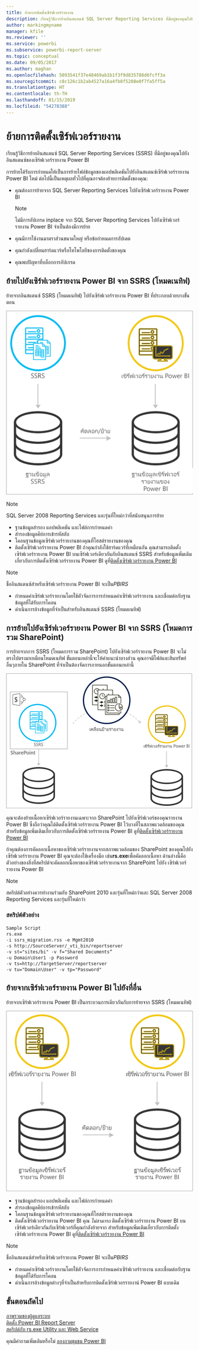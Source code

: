 ```yaml
---
title: ย้ายการติดตั้งเซิร์ฟเวอร์รายงาน
description: เรียนรู้วิธีการย้ายอินสแตนซ์ SQL Server Reporting Services ที่มีอยู่ของคุณไปยังอินสแตนซ์ของเซิร์ฟเวอร์รายงาน Power BI
author: markingmyname
manager: kfile
ms.reviewer: ''
ms.service: powerbi
ms.subservice: powerbi-report-server
ms.topic: conceptual
ms.date: 09/05/2017
ms.author: maghan
ms.openlocfilehash: 5093541f37e48469ab1b1f3f9d835788d6fcff3a
ms.sourcegitcommit: c8c126c1b2ab4527a16a4fb8f5208e0f7fa5ff5a
ms.translationtype: HT
ms.contentlocale: th-TH
ms.lasthandoff: 01/15/2019
ms.locfileid: "54278388"
---
```

# <a name="migrate-a-report-server-installation"></a>ย้ายการติดตั้งเซิร์ฟเวอร์รายงาน
เรียนรู้วิธีการย้ายอินสแตนซ์ SQL Server Reporting Services (SSRS) ที่มีอยู่ของคุณไปยังอินสแตนซ์ของเซิร์ฟเวอร์รายงาน Power BI

การย้ายได้รับการกำหนดให้เป็นการย้ายไฟล์ข้อมูลของแอปพลิเคชันไปยังอินสแตนซ์เซิร์ฟเวอร์รายงาน Power BI ใหม่ ต่อไปนี้เป็นเหตุผลทั่วไปที่คุณอาจต้องย้ายการติดตั้งของคุณ:

* คุณต้องการย้ายจาก SQL Server Reporting Services ไปยังเซิร์ฟเวอร์รายงาน Power BI
  
  > [!NOTE]
  > ไม่มีการอัปเกรด inplace จาก SQL Server Reporting Services ไปยังเซิร์ฟเวอร์รายงาน Power BI จำเป็นต้องมีการย้าย
  > 
  > 
* คุณมีการใช้งานมาตราส่วนขนาดใหญ่ หรือข้อกำหนดการอัปเดต
* คุณกำลังเปลี่ยนฮาร์ดแวร์หรือโทโพโลยีของการติดตั้งของคุณ
* คุณพบปัญหาที่บล็อกการอัปเกรด

## <a name="migrating-to-power-bi-report-server-from-ssrs-native-mode"></a>ย้ายไปยังเซิร์ฟเวอร์รายงาน Power BI จาก SSRS (โหมดเนทิฟ)
ย้ายจากอินสแตนซ์ SSRS (โหมดเนทิฟ) ไปยังเซิร์ฟเวอร์รายงาน Power BI ที่ประกอบด้วยบางขั้นตอน

![](media/migrate-report-server/migrate-from-ssrs-native.png "ย้ายจากโหมดเนทิฟ ของ SSRS ไปยังเซิร์ฟเวอร์รายงาน Power BI")

> [!NOTE]
> SQL Server 2008 Reporting Services และรุ่นที่ใหม่กว่าที่สนับสนุนการย้าย
> 
> 

* ฐานข้อมูลสำรอง แอปพลิเคชัน และไฟล์การกำหนดค่า
* สำรองข้อมูลคีย์การเข้ารหัสลับ
* โคลนฐานข้อมูลเซิร์ฟเวอร์รายงานของคุณที่โฮสต์รายงานของคุณ
* ติดตั้งเซิร์ฟเวอร์รายงาน Power BI ถ้าคุณกำลังใช้ฮาร์ดแวร์ที่เหมือนกัน คุณสามารถติดตั้งเซิร์ฟเวอร์รายงาน Power BI บนเซิร์ฟเวอร์เดียวกันกับอินสแตนซ์ SSRS สำหรับข้อมูลเพิ่มเติมเกี่ยวกับการติดตั้งเซิร์ฟเวอร์รายงาน Power BI ดูที่[ติดตั้งเซิร์ฟเวอร์รายงาน Power BI](install-report-server.md)

> [!NOTE]
> ชื่ออินสแตนซ์สำหรับเซิร์ฟเวอร์รายงาน Power BI จะเป็น*PBIRS*
> 
> 

* กำหนดค่าเซิร์ฟเวอร์รายงานโดยใช้ตัวจัดการการกำหนดค่าเซิร์ฟเวอร์รายงาน และเชื่อมต่อกับฐานข้อมูลที่ได้รับการโคลน
* ดำเนินการล้างข้อมูลที่จำเป็นสำหรับอินสแตนซ์ SSRS (โหมดเนทิฟ)

## <a name="migration-to-power-bi-report-server-from-ssrs-sharepoint-integrated-mode"></a>การย้ายไปยังเซิร์ฟเวอร์รายงาน Power BI จาก SSRS (โหมดการรวม SharePoint)
การย้ายจากการ SSRS (โหมดการรวม SharePoint) ไปยังเซิร์ฟเวอร์รายงาน Power BI จะไม่ตรงไปตรงมาเหมือนโหมดเนทิฟ ขั้นตอนเหล่านี้จะให้คำแนะนำบางส่วน คุณอาจมีไฟล์และสินทรัพย์อื่นๆภายใน SharePoint ที่จำเป็นต้องจัดการภายนอกขั้นตอนเหล่านี้

![](media/migrate-report-server/migrate-from-ssrs-sharepoint.png "ย้ายจากโหมดการรวม SharePoint ของ SSRS ไปยังเซิร์ฟเวอร์รายงาน Power BI")

คุณจะต้องย้ายเนื้อหาเซิร์ฟเวอร์รายงานเฉพาะจาก SharePoint ไปยังเซิร์ฟเวอร์ของคุณรายงาน Power BI ซึ่งถือว่าคุณได้ติดตั้งเซิร์ฟเวอร์รายงาน Power BI ไว้บางที่ในสภาพแวดล้อมของคุณ สำหรับข้อมูลเพิ่มเติมเกี่ยวกับการติดตั้งเซิร์ฟเวอร์รายงาน Power BI ดูที่[ติดตั้งเซิร์ฟเวอร์รายงาน Power BI](install-report-server.md)

ถ้าคุณต้องการคัดลอกเนื้อหาของเซิร์ฟเวอร์รายงานจากสภาพแวดล้อมของ SharePoint ของคุณไปยังเซิร์ฟเวอร์รายงาน Power BI คุณจะต้องใช้เครื่องมือ เช่น**rs.exe**เพื่อคัดลอกเนื้อหา ด้านล่างนี้คือตัวอย่างของสิ่งที่สคริปต์จะคัดลอกเนื้อหาของเซิร์ฟเวอร์รายงานจาก SharePoint ไปยัง เซิร์ฟเวอร์รายงาน Power BI

> [!NOTE]
> สคริปต์ตัวอย่างควรทำงานร่วมกับ SharePoint 2010 และรุ่นที่ใหม่กว่าและ SQL Server 2008 Reporting Services และรุ่นที่ใหม่กว่า
> 
> 

### <a name="sample-script"></a>สคริปต์ตัวอย่าง
```
Sample Script
rs.exe
-i ssrs_migration.rss -e Mgmt2010
-s http://SourceServer/_vti_bin/reportserver
-v st="sites/bi" -v f="Shared Documents“
-u Domain\User1 -p Password
-v ts=http://TargetServer/reportserver
-v tu="Domain\User" -v tp="Password"
```

## <a name="migrateing-from-one-power-bi-report-server-to-another"></a>ย้ายจากเซิร์ฟเวอร์รายงาน Power BI ไปยังที่อื่น
ย้ายจากเซิร์ฟเวอร์รายงาน Power BI เป็นกระบวนการเดียวกันกับการย้ายจาก SSRS (โหมดเนทิฟ)

![](media/migrate-report-server/migrate-from-pbirs.png "ย้ายจากเซิร์ฟเวอร์รายงาน Power BI ไปยังเซิร์ฟเวอร์รายงาน to Power BI ")

* ฐานข้อมูลสำรอง แอปพลิเคชัน และไฟล์การกำหนดค่า
* สำรองข้อมูลคีย์การเข้ารหัสลับ
* โคลนฐานข้อมูลเซิร์ฟเวอร์รายงานของคุณที่โฮสต์รายงานของคุณ
* ติดตั้งเซิร์ฟเวอร์รายงาน Power BI คุณ *ไม่สามารถ* ติดตั้งเซิร์ฟเวอร์รายงาน Power BI บนเซิร์ฟเวอร์เดียวกันกับเซิร์ฟเวอร์ที่คุณกำลังย้ายจาก สำหรับข้อมูลเพิ่มเติมเกี่ยวกับการติดตั้งเซิร์ฟเวอร์รายงาน Power BI ดูที่[ติดตั้งเซิร์ฟเวอร์รายงาน Power BI](install-report-server.md)

> [!NOTE]
> ชื่ออินสแตนซ์สำหรับเซิร์ฟเวอร์รายงาน Power BI จะเป็น*PBIRS*
> 
> 

* กำหนดค่าเซิร์ฟเวอร์รายงานโดยใช้ตัวจัดการการกำหนดค่าเซิร์ฟเวอร์รายงาน และเชื่อมต่อกับฐานข้อมูลที่ได้รับการโคลน
* ดำเนินการล้างข้อมูลต่างๆที่จำเป็นสำหรับการติดตั้งเซิร์ฟเวอรรายงาน์ Power BI แบบเดิม

## <a name="next-steps"></a>ขั้นตอนถัดไป
[ภาพรวมของผู้ดูแลระบบ](admin-handbook-overview.md)  
[ติดตั้ง Power BI Report Server](install-report-server.md)  
[สคริปต์กับ rs.exe Utility และ Web Service](https://docs.microsoft.com/sql/reporting-services/tools/script-with-the-rs-exe-utility-and-the-web-service)

คุณมีคำถามเพิ่มเติมหรือไม่ [ลองถามชุมชน Power BI](https://community.powerbi.com/)

